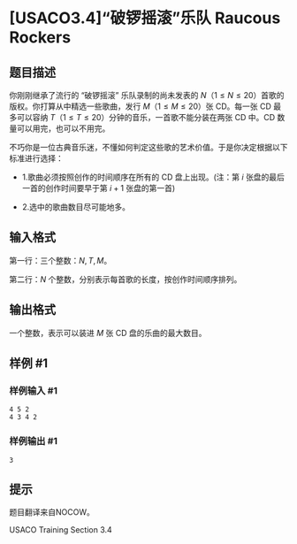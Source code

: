 # [USACO3.4]“破锣摇滚”乐队 Raucous Rockers

## 题目描述

你刚刚继承了流行的 “破锣摇滚” 乐队录制的尚未发表的 $N$（$1\leq N\leq 20$）首歌的版权。你打算从中精选一些歌曲，发行 $M$（$1\leq M\leq 20$）张 CD。每一张 CD 最多可以容纳 $T$（$1\leq T\leq 20$）分钟的音乐，一首歌不能分装在两张 CD 中。CD 数量可以用完，也可以不用完。

不巧你是一位古典音乐迷，不懂如何判定这些歌的艺术价值。于是你决定根据以下标准进行选择：

* 1.歌曲必须按照创作的时间顺序在所有的 CD 盘上出现。(注：第 $i$ 张盘的最后一首的创作时间要早于第 $i+1$ 张盘的第一首)

* 2.选中的歌曲数目尽可能地多。

## 输入格式

第一行：三个整数：$N,T,M$。

第二行：$N$ 个整数，分别表示每首歌的长度，按创作时间顺序排列。

## 输出格式

一个整数，表示可以装进 $M$ 张 CD 盘的乐曲的最大数目。

## 样例 #1

### 样例输入 #1
```
4 5 2
4 3 4 2
```

### 样例输出 #1

```
3
```

## 提示

题目翻译来自NOCOW。

USACO Training Section 3.4

